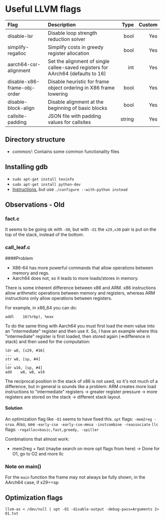 # Useful LLVM flags

| Flag                        | Description                                                                     |   Type | Custom |
|:----------------------------|:--------------------------------------------------------------------------------|-------:|-------:|
| disable-lsr                 | Disable loop strength reduction solver                                          |   bool |    Yes |
| simplify-regalloc           | Simplify costs in greedy register allocation                                    |   bool |    Yes |
| aarch64-csr-alignment       | Set the alignment of single callee-saved registers for AArch64 (defaults to 16) |    int |    Yes |
| disable-x86-frame-obj-order | Disable heuristic for frame object ordering in X86 frame lowering               |   bool |    Yes |
| disable-block-align         | Disable alignment at the beginning of basic blocks                              |   bool |    Yes |
| callsite-padding            | JSON file with padding values for callsites                                     | string |    Yes |


## Directory structure

* *common/*: Contains some common functionality files

## Installing gdb

* `sudo apt-get install texinfo`
* `sudo apt-get install python-dev`
* [Instructions](http://www.gdbtutorial.com/tutorial/how-install-gdb), but use `./configure --with-python instead`

## Observations - Old

### fact.c 
It seems to be going ok with `-O0`, but with `-O1` the `x29,x30` pair is put on the top of the stack, instead of the bottom.

### call_leaf.c 

####Problem

* X86-64 has more powerful commands that allow operations between memory and regs. 
* Aarch64 does not, so it leads to more loads/stores in memory.

There is some inherent difference between x86 and ARM.
x86 instructions allow arithmetic operations between memory and registers, whereas ARM instructions only allow operations between registers. 

For example, in x86_64 you can do:

```
addl    16(%rbp), %eax
```

To do the same thing with Aarch64 you must first load the mem value into an "intermediate" register and then use it. So, I have an example where this "intermediate" register is first loaded, then stored again (=>difference in stack) and then used for the computation:
```
ldr w8, [x29, #16]
...
str w8, [sp, #4]
...
ldr w16, [sp, #4]
add    w8, w8, w16
```
The reciprocal position in the stack of x86 is not used, so it's not much of a difference, but in general is sounds like a problem:
ARM creates more load instructions to "intermediate" registers -> greater register pressure -> more registers are stored on the stack -> different stack layout.

#### Solution

An optimization flag like `-O1` seems to have fixed this.
`opt` flags: `-mem2reg -sroa`. Also, see `-early-cse -early-cse-mmsa -instcombine -reassociate`
`llc` flags: `-regalloc=basic,fast,greedy, -spiller`

Combinations that almost work:
* mem2reg + fast (maybe search on more opt flags from here) -> Done for O1, go to O2 and more llc

### Note on main()
For the `main` function the frame may not always be fully shown, in the AArch64 case, if x29==sp

## Optimization flags

```
llvm-as < /dev/null | opt -O1 -disable-output -debug-pass=Arguments 2> O1.txt
```
